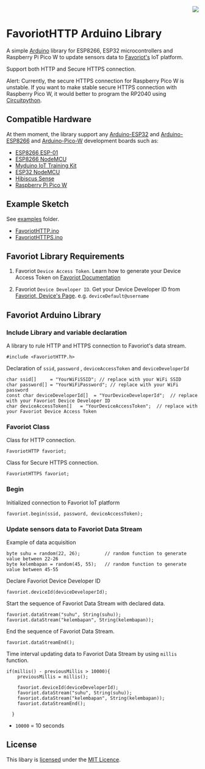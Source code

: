 <p align="right">
    <a href="https://myduino.com"><img src="https://hits.seeyoufarm.com/api/count/incr/badge.svg?url=https%3A%2F%2Fgithub.com%2Fariffinzulkifli%2FFavoriotHTTP&count_bg=%2379C83D&title_bg=%23555555&icon=&icon_color=%23E7E7E7&title=hits&edge_flat=false"/></a>
</p>

# FavoriotHTTP Arduino Library

A simple [Arduino](https://arduino.cc/) library for ESP8266, ESP32 microcontrollers and Raspberry Pi Pico W to update sensors data to [Favoriot's](https://platform.favoriot.com/) IoT platform.

Support both HTTP and Secure HTTPS connection.

Alert: Currently, the secure HTTPS connection for Raspberry Pico W is unstable. If you want to make stable secure HTTPS connection with Raspberry Pico W, it would better to program the RP2040 using [Circuitpython](https://circuitpython.org/board/raspberry_pi_pico_w/).

## Compatible Hardware

At them moment, the library support any [Arduino-ESP32](https://github.com/espressif/arduino-esp32) and [Arduino-ESP8266](https://github.com/esp8266/Arduino) and [Arduino-Pico-W](https://github.com/earlephilhower/arduino-pico) development boards such as:
* [ESP8266 ESP-01](https://myduino.com/product/key-098/)
* [ESP8266 NodeMCU](https://myduino.com/product/jhs-031/)
* [Myduino IoT Training Kit](https://myduino.com/product/myd-002/)
* [ESP32 NodeMCU](https://shopee.com.my/NodeMCU-ESP32-Arduino-Micropython-WiFi-Bluetooth-Development-Board-CP2102-USB-Driver-i.132184430.8469749720)
* [Hibiscus Sense](https://myduino.com/product/myd-036/)
* [Raspberry Pi Pico W](https://my.cytron.io/p-raspberry-pi-pico-wireless-board-smd-presoldered-headers)

## Example Sketch

See [examples](examples) folder.
* [FavoriotHTTP.ino](examples/FavoriotHTTP/FavoriotHTTP.ino)
* [FavoriotHTTPS.ino](examples/FavoriotHTTPS/FavoriotHTTPS.ino)

## Favoriot Library Requirements

1. Favoriot `Device Access Token`. Learn how to generate your Device Access Token on [Favoriot Documentation](https://platform.favoriot.com/tutorial/v2/#device-access-token)

2. Favoriot `Device Developer ID`. Get your Device Developer ID from [Favoriot, Device's Page](https://platform.favoriot.com/v2/iot/devices). e.g. `deviceDefault@username`

## Favoriot Arduino Library

### Include Library and variable declaration

A library to rule HTTP and HTTPS connection to Favoriot's data stream.

```arduino
#include <FavoriotHTTP.h>
```

Declaration of `ssid`, `password` , `deviceAccessToken` and `deviceDeveloperId`

```arduino
char ssid[]     = "YourWiFiSSID"; // replace with your WiFi SSID
char password[] = "YourWiFiPassword"; // replace with your WiFi password
const char deviceDeveloperId[]  = "YourDeviceDeveloperId";  // replace with your Favoriot Device Developer ID
char deviceAccessToken[]   = "YourDeviceAccessToken";  // replace with your Favoriot Device Access Token
```
### Favoriot Class

Class for HTTP connection.

```arduino
FavoriotHTTP favoriot;
```

Class for Secure HTTPS connection.

```arduino
FavoriotHTTPS favoriot;
```

### Begin

Initialized connection to Favoriot IoT platform

```arduino
favoriot.begin(ssid, password, deviceAccessToken); 
```

### Update sensors data to Favoriot Data Stream

Example of data acquisition

```arduino
byte suhu = random(22, 26);         // random function to generate value between 22-26
byte kelembapan = random(45, 55);   // random function to generate value between 45-55
```

Declare Favoriot Device Developer ID

```arduino
favoriot.deviceId(deviceDeveloperId);
```
Start the sequence of Favoriot Data Stream with declared data. 

```arduino
favoriot.dataStream("suhu", String(suhu));
favoriot.dataStream("kelembapan", String(kelembapan));
```

End the sequence of Favoriot Data Stream.

```arduino
favoriot.dataStreamEnd();
```

Time interval updating data to Favoriot Data Stream by using `millis` function.
```arduino
if(millis() - previousMillis > 10000){
    previousMillis = millis();

    favoriot.deviceId(deviceDeveloperId);
    favoriot.dataStream("suhu", String(suhu));
    favoriot.dataStream("kelembapan", String(kelembapan));
    favoriot.dataStreamEnd();

  }
```
* `10000` = 10 seconds

## License

This libary is [licensed](LICENSE) under the [MIT Licence](https://en.wikipedia.org/wiki/MIT_License).
